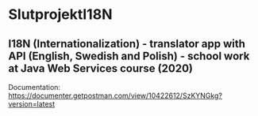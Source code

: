 # SlutprojektI18N
## I18N (Internationalization) - translator app with API (English, Swedish and Polish) - school work at Java Web Services course (2020)

Documentation: https://documenter.getpostman.com/view/10422612/SzKYNGkg?version=latest
